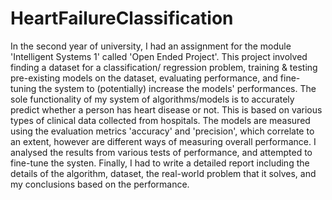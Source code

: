 # HeartFailureClassification
In the second year of university, I had an assignment for the module 'Intelligent Systems 1' called 'Open Ended Project'. This project involved finding a dataset for a classification/ regression problem, training & testing pre-existing models on the dataset, evaluating performance, and fine-tuning the system to (potentially) increase the models' performances. The sole functionality of my system of algorithms/models is to accurately predict whether a person has heart disease or not. This is based on various types of clinical data collected from hospitals. The models are measured using the evaluation metrics 'accuracy' and 'precision', which correlate to an extent, however are different ways of measuring overall performance. I analysed the results from various tests of performance, and attempted to fine-tune the systen. Finally, I had to write a detailed report including the details of the algorithm, dataset, the real-world problem that it solves, and my conclusions based on the performance.
	
 
